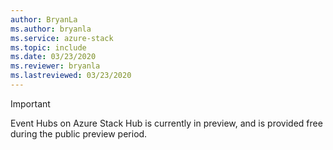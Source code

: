 ```yaml
---
author: BryanLa
ms.author: bryanla
ms.service: azure-stack
ms.topic: include
ms.date: 03/23/2020
ms.reviewer: bryanla
ms.lastreviewed: 03/23/2020
---
```


> [!IMPORTANT]
> Event Hubs on Azure Stack Hub is currently in preview, and is provided free during the public preview period.